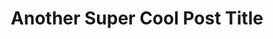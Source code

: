 ---
layout: post
title: Another Super Cool Post Title

categories: 
- Cars
- Pics
- Other

tags:
- VWs
- Lowered
- Code

description: This is a test description of the super cool post.
---